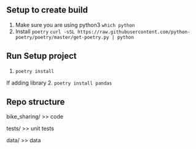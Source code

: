## Setup to create build

1. Make sure you are using python3
`which python`
2. Install `poetry`
```curl -sSL https://raw.githubusercontent.com/python-poetry/poetry/master/get-poetry.py | python```

## Run Setup project
1. `poetry install`


If adding library
2. `poetry install pandas`

## Repo structure

bike_sharing/ >> code

tests/ >> unit tests

data/ >> data

